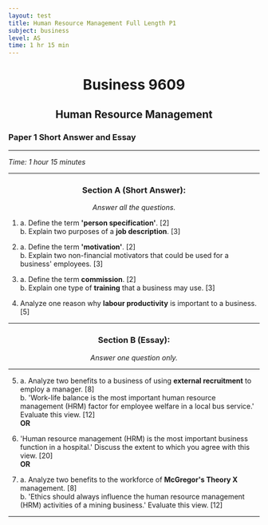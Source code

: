```yaml
---
layout: test
title: Human Resource Management Full Length P1
subject: business
level: AS
time: 1 hr 15 min
---
```


<center><h1> Business 9609 </h1></center> 
<center><h2> Human Resource Management </h2></center> 

### Paper 1 Short Answer and Essay  
---

<i> Time: 1 hour 15 minutes</i>  

---

<center> <h3> Section A (Short Answer): </h3> </center>
<center> <i>Answer all the questions.</i> </center>

1. a. Define the term **'person specification'**. [2]  
   b. Explain two purposes of a **job description**. [3]  

2. a. Define the term **'motivation'**. [2]  
   b. Explain two non-financial motivators that could be used for a business' employees. [3]  

3. a. Define the term **commission**. [2]  
   b. Explain one type of **training** that a business may use. [3]  

4. Analyze one reason why **labour productivity** is important to a business. [5]  

---

<center> <h3> Section B (Essay): </h3> </center>
<center> <i>Answer one question only.</i> </center>

---
5. a. Analyze two benefits to a business of using **external recruitment** to employ a manager. [8]  
   b. 'Work-life balance is the most important human resource management (HRM) factor for employee welfare in a local bus service.' Evaluate this view. [12]  
   **OR**  
   
6. 'Human resource management (HRM) is the most important business function in a hospital.' Discuss the extent to which you agree with this view. [20]  
   **OR**  
   
7. a. Analyze two benefits to the workforce of **McGregor's Theory X** management. [8]  
   b. 'Ethics should always influence the human resource management (HRM) activities of a mining business.' Evaluate this view. [12]  

---